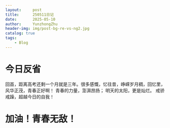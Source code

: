 ```yaml
---
layout:     post
title:      250511日记
date:       2025-05-10
author:     YunzhongZhu
header-img: img/post-bg-re-vs-ng2.jpg
catalog: true
tags:
    - Blog
---
```


# 今日反省
回首，距离高考还剩一个月就是三年。很多感慨，忆往昔，峥嵘岁月稠，回忆里，风华正茂，青春正好啊！
青春的力量，澎湃昂扬；
明天的太阳，更是灿烂。
戒骄戒躁，超越今日的自我！
# 加油！青春无敌！

